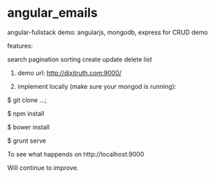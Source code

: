 angular_emails
==============

angular-fullstack demo: angularjs, mongodb, express for CRUD demo

features:

search
pagination
sorting
create
update
delete
list

1. demo url:
http://dixitruth.com:9000/


2. implement locally (make sure your mongod is running):
 
 $ git clone ...;

 $ npm install
 
 $ bower install
 
 $ grunt serve

To see what happends on http://localhost:9000

Will continue to improve.
